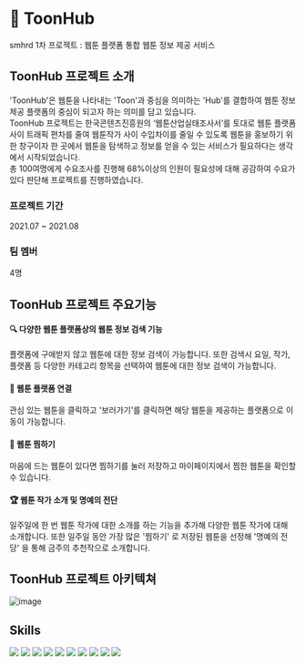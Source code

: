 # 🎡 ToonHub
smhrd 1차 프로젝트 : 웹툰 플랫폼 통합 웹툰 정보 제공 서비스

ToonHub 프로젝트 소개 
-------------
'ToonHub'은 웹툰을 나타내는 'Toon'과 중심을 의미하는 'Hub'를 결합하여 웹툰 정보제공 플랫폼의 중심이 되고자 하는 의미를 담고 있습니다. <br>
ToonHub 프로젝트는 한국콘텐츠진흥원의 ‘웹툰산업실태조사서’를 토대로 웹툰 플랫폼 사이 트래픽 편차를 줄여 웹툰작가 사이 수입차이를 줄일 수 있도록 웹툰을 홍보하기 위한 창구이자 
한 곳에서 웹툰을 탐색하고 정보를 얻을 수 있는 서비스가 필요하다는 생각에서 시작되었습니다.<br> 총 100여명에게 수요조사를 진행해 68%이상의 인원이 필요성에 대해 공감하여 수요가 있다 판단해 프로젝트를 진행하였습니다.

### 프로젝트 기간
2021.07 ~ 2021.08

### 팀 멤버
4명

ToonHub 프로젝트 주요기능
-------------
#### 🔍 다양한 웹툰 플랫폼상의 웹툰 정보 검색 기능
   플랫폼에 구애받지 않고 웹툰에 대한 정보 검색이 가능합니다. 또한 검색시 요일, 작가, 플랫폼 등 다양한 카테고리 항목을 선택하여 웹툰에 대한 정보 검색이 가능합니다. 
#### 🚀 웹툰 플랫폼 연결
  관심 있는 웹툰을 클릭하고 '보러가기'를 클릭하면 해당 웹툰을 제공하는 플랫폼으로 이동이 가능합니다.

#### 🛒 웹툰 찜하기
  마음에 드는 웹툰이 있다면 찜하기를 눌러 저장하고 마이페이지에서 찜한 웹툰을 확인할 수 있습니다. 

#### 🏆 웹툰 작가 소개 및 명예의 전단
  일주일에 한 번 웹툰 작가에 대한 소개를 하는 기능을 추가해 다양한 웹툰 작가에 대해 소개합니다. 
  또한 일주일 동안 가장 많은 '찜하기' 로 저장된 웹툰을 선정해 '명예의 전당' 을 통해 금주의 추천작으로 소개합니다. 
  

ToonHub 프로젝트 아키텍쳐
-------------
![image](https://github.com/warmsy/ToonHub/assets/87452600/8700ed82-9a9a-414b-b14f-bb704fddd16e)


Skills
-------------
 <img src="https://img.shields.io/badge/java-007396?style=for-the-badge&logo=java&logoColor=white">  <img src="https://img.shields.io/badge/python-3776AB?style=for-the-badge&logo=python&logoColor=white">  <img src="https://img.shields.io/badge/html5-E34F26?style=for-the-badge&logo=html5&logoColor=white">   <img src="https://img.shields.io/badge/css-1572B6?style=for-the-badge&logo=css3&logoColor=white"> <img src="https://img.shields.io/badge/javascript-F7DF1E?style=for-the-badge&logo=javascript&logoColor=black">   <img src="https://img.shields.io/badge/jquery-0769AD?style=for-the-badge&logo=jquery&logoColor=white">  <img src="https://img.shields.io/badge/oracle-F80000?style=for-the-badge&logo=oracle&logoColor=white">   <img src="https://img.shields.io/badge/apache tomcat-F8DC75?style=for-the-badge&logo=apachetomcat&logoColor=white">  <img src="https://img.shields.io/badge/github-181717?style=for-the-badge&logo=github&logoColor=white">  <img src="https://img.shields.io/badge/git-F05032?style=for-the-badge&logo=git&logoColor=white">
